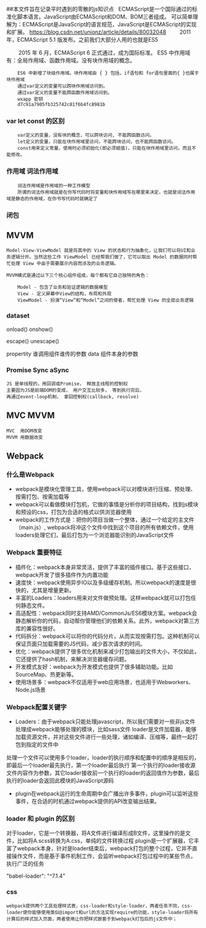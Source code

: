 ##本文件旨在记录平时遇到的零散的js知识点
  ECMAScript是一个国际通过的标准化脚本语言。JavaScript由ECMAScript和DOM、BOM三者组成。
可以简单理解为：ECMAScript是JavaScript的语言规范，JavaScript是ECMAScript的实现和扩展。
    https://blog.csdn.net/unionz/article/details/80032048
        2011 年，ECMAScript 5.1 版发布。之前我们大部分人用的也就是ES5

        2015 年 6 月，ECMAScript 6 正式通过，成为国际标准。
        ES5 中作用域有：全局作用域、函数作用域。没有块作用域的概念。

        ES6 中新增了块级作用域。块作用域由 { } 包括，if语句和 for语句里面的{ }也属于块作用域
        通过var定义的变量可以跨块作用域访问到。
        通过var定义的变量不能跨函数作用域访问到。
        wxapp 密钥
        d7c91a7905fb325742c81f6b4fc8981b
### var let const 的区别
        var定义的变量，没有块的概念，可以跨块访问, 不能跨函数访问。
        let定义的变量，只能在块作用域里访问，不能跨块访问，也不能跨函数访问。
        const用来定义常量，使用时必须初始化(即必须赋值)，只能在块作用域里访问，而且不能修改。

### 作用域 词法作用域
        词法作用域是作用域的一种工作模型
        所谓的词法作用域就是在你写代码时将变量和块作用域写在哪里来决定，也就是词法作用域是静态的作用域，在你书写代码时就确定了
### 闭包


## MVVM
    Model-View-ViewModel 就是将其中的 View 的状态和行为抽象化，让我们可以将UI和业务逻辑分开。当然这些工作 ViewModel 已经帮我们做了，它可以取出 Model 的数据同时帮忙处理 View 中由于需要展示内容而涉及的业务逻辑。

    MVVM模式是通过以下三个核心组件组成，每个都有它自己独特的角色：

        Model - 包含了业务和验证逻辑的数据模型
        View - 定义屏幕中View的结构，布局和外观
        ViewModel - 扮演“View”和“Model”之间的使者，帮忙处理 View 的全部业务逻辑

### dataset

onload()
onshow()

escape()
unescape()

propertity 谁调用组件谁传的参数
data 组件本身的参数

### Promise Sync aSync
    JS 是单线程的，用回调或Promise， 释放主线程的控制权
    主要因为JS是前端DOM的变成， 用户交互比较多， 等到执行完后，
    再通过event-loop机制， 拿回控制权(callback, resolve)


## MVC  MVVM
    MVC  用DOM改变
    MVVM 用数据改变
     

## Webpack
### 什么是Webpack
- webpack是模块化管理工具，使用webpack可以对模块进行压缩、预处理、按需打包、按需加载等
- webpack可以看做模块打包机，它做的事情是分析你的项目结构，找到js模块和预设的css，打包为合适的格式以供浏览器使用
- webpack的工作方式是：把你的项目当做一个整体，通过一个给定的主文件（main.js）,
webpack将冲这个文件中找到这个项目的所有依赖文件，使用loaders处理它们，最后打包为一个浏览器能识别的JavaScript文件
### Webpack 重要特征
- 插件化：webpack本身非常灵活，提供了丰富的插件接口。基于这些接口，webpack开发了很多插件作为内置功能
- 速度快：webpack使用异步IO以及多级缓存机制。所以webpack的速度是很快的，尤其是增量更新。
- 丰富的Loaders：loaders用来对文件做预处理。这样webpack就可以打包任何静态文件。
- 高适配性：webpack同时支持AMD/CommonJs/ES6模块方案。webpack会静态解析你的代码，自动帮你管理他们的依赖关系。此外，webpack对第三方库的兼容性很好。
- 代码拆分：webpack可以将你的代码分片，从而实现按需打包。这种机制可以保证页面只加载需要的JS代码，减少首次请求的时间。
- 优化：webpack提供了很多优化机制来减少打包输出的文件大小，不仅如此，它还提供了hash机制，来解决浏览器缓存问题。
- 开发模式友好：webpack为开发模式也提供了很多辅助功能。比如SourceMap、热更新等。
- 使用场景多：webpack不仅适用于web应用场景，也适用于Webworkers、Node.js场景
### Webpack配置关键字
- Loaders：由于webpack只能处理javascript，所以我们需要对一些非js文件处理成webpack能够处理的模块，比如sass文件
loader是文件加载器，能够加载资源文件，并对这些文件进行一些处理，诸如编译、压缩等，最终一起打包到指定的文件中

处理一个文件可以使用多个loader，loader的执行顺序和配置中的顺序是相反的，即最后一个loader最先执行，第一个loader最后执行
第一个执行的loader接收源文件内容作为参数，其它loader接收前一个执行的loader的返回值作为参数，最后执行的loader会返回此模块的JavaScript源码
- plugin在webpack运行的生命周期中会广播出许多事件，plugin可以监听这些事件，在合适的时机通过webpack提供的API改变输出结果。
### loader 和 plugin 的区别
对于loader，它是一个转换器，将A文件进行编译形成B文件，这里操作的是文件，比如将A.scss转换为A.css，单纯的文件转换过程
plugin是一个扩展器，它丰富了webpack本身，针对是loader结束后，webpack打包的整个过程，它并不直接操作文件，而是基于事件机制工作，会监听webpack打包过程中的某些节点，执行广泛的任务

"babel-loader": "^7.1.4"
### css
    webpack提供两个工具处理样式表，css-loader和style-loader，两者任务不同，css-loader使你能够使用类似@import和url的方法实现require的功能，style-loader将所有计算后的样式加入页面，两者使用让你把样式嵌套于到webpack打包后的js文件中；
